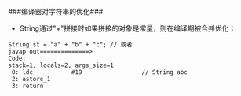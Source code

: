 ###编译器对字符串的优化###
* String通过"+"拼接时如果拼接的对象是常量，则在编译期被合并优化；
```
String st = "a" + "b" + "c"; // 或者
javap out==============>
Code:
stack=1, locals=2, args_size=1
 0: ldc           #19                 // String abc
 2: astore_1
 3: return
```


